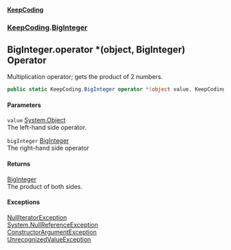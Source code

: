 #### [KeepCoding](index.md 'index')
### [KeepCoding](KeepCoding.md 'KeepCoding').[BigInteger](KeepCoding_BigInteger.md 'KeepCoding.BigInteger')
## BigInteger.operator *(object, BigInteger) Operator
Multiplication operator; gets the product of 2 numbers.  
```csharp
public static KeepCoding.BigInteger operator *(object value, KeepCoding.BigInteger bigInteger);
```
#### Parameters
<a name='KeepCoding_BigInteger_op_Multiply(object_KeepCoding_BigInteger)_value'></a>
`value` [System.Object](https://docs.microsoft.com/en-us/dotnet/api/System.Object 'System.Object')  
The left-hand side operator.
  
<a name='KeepCoding_BigInteger_op_Multiply(object_KeepCoding_BigInteger)_bigInteger'></a>
`bigInteger` [BigInteger](KeepCoding_BigInteger.md 'KeepCoding.BigInteger')  
The right-hand side operator
  
#### Returns
[BigInteger](KeepCoding_BigInteger.md 'KeepCoding.BigInteger')  
The product of both sides.
#### Exceptions
[NullIteratorException](KeepCoding_Internal_NullIteratorException.md 'KeepCoding.Internal.NullIteratorException')  
[System.NullReferenceException](https://docs.microsoft.com/en-us/dotnet/api/System.NullReferenceException 'System.NullReferenceException')  
[ConstructorArgumentException](KeepCoding_Internal_ConstructorArgumentException.md 'KeepCoding.Internal.ConstructorArgumentException')  
[UnrecognizedValueException](KeepCoding_Internal_UnrecognizedValueException.md 'KeepCoding.Internal.UnrecognizedValueException')  
